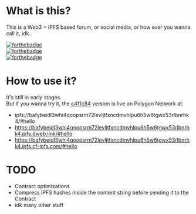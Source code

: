 # What is this?
This is a Web3 + IPFS based forum, or social media, or how ever you wanna call it, idk.

[![forthebadge](https://forthebadge.com/images/badges/0-percent-optimized.svg)](https://forthebadge.com) <br />
[![forthebadge](https://forthebadge.com/images/badges/60-percent-of-the-time-works-every-time.svg)](https://forthebadge.com) <br />
[![forthebadge](https://forthebadge.com/images/badges/powered-by-black-magic.svg)](https://forthebadge.com)

# How to use it?
It's still in early stages. <br />
But if you wanna try it, 
the [c4f1c84](https://github.com/DeepDoge/web3-forum/commit/c4f1c840e0d80711605993ae58b4b495af017a0c) version is live on Polygon Network at: <br /> 
- ipfs://bafybeidl3whi4qoopsrm72levljtfxncdmvhlpu6h5w6tgwx53rlbnrhk4/#hello
- https://bafybeidl3whi4qoopsrm72levljtfxncdmvhlpu6h5w6tgwx53rlbnrhk4.ipfs.dweb.link/#hello
- https://bafybeidl3whi4qoopsrm72levljtfxncdmvhlpu6h5w6tgwx53rlbnrhk4.ipfs.cf-ipfs.com/#hello

# TODO
- Contract optimizations
- Compress IPFS hashes inside the content string before sending it to the Contract
- idk many other stuff
